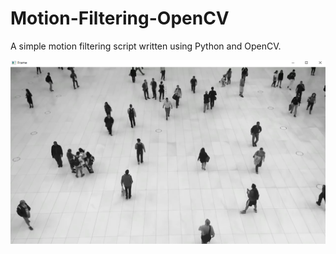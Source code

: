 # Motion-Filtering-OpenCV
A simple motion filtering script written using Python and OpenCV.  

![alt text](https://github.com/AtharvaTaras/Motion-Filtering-OpenCV/blob/main/output/Screenshot%20(878).png?raw=true)
